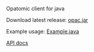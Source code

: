 Opatomic client for java

Download latest release: [opac.jar](https://github.com/opatomic/opac-java/raw/master/build/opac.jar)

Example usage: [Example.java](https://github.com/opatomic/opac-java/blob/master/test/Example.java?ts=4)

[API docs](https://opatomic.github.io/opac-java/)


